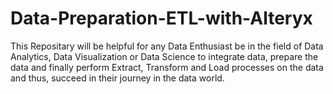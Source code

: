 # Data-Preparation-ETL-with-Alteryx

This Repositary will be helpful for any Data Enthusiast be in the field of Data Analytics, Data Visualization or Data Science to integrate data, prepare the data and finally perform
Extract, Transform and Load processes on the data and thus, succeed in their journey in the data world.
